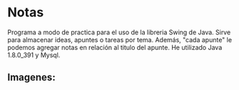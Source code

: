 # Notas
Programa a modo de practica para el uso de la libreria Swing de Java. Sirve para almacenar ideas, apuntes o tareas por tema. Además, "cada apunte"
le podemos agregar notas en relación al titulo del apunte.
He utilizado Java 1.8.0_391 y Mysql.

## Imagenes:
